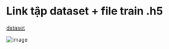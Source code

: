 # Link tập dataset + file train .h5
[dataset](https://drive.google.com/drive/folders/1Uwq9OPIlLU0Q0Ufu-WOLMnYV7fJXCfnt?usp=sharing)


![image](https://user-images.githubusercontent.com/80148486/115889813-79ba0200-a47e-11eb-8600-b479b67a71f0.png)
